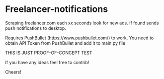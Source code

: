 # Freelancer-notifications

Scraping freelancer.com each xx seconds look for new ads. If found sends push notifications to desktop.

Requires PushBullet (https://www.pushbullet.com/) to work. 
You need to obtain API Token from PushBullet and add it to main.py file

THIS IS JUST PROOF-OF-CONCEPT TEST

If you have any ideas feel free to contrib! 

Cheers!
